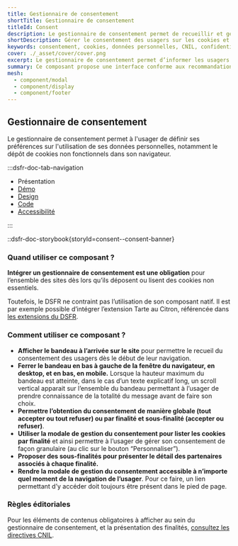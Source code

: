```yaml
---
title: Gestionnaire de consentement
shortTitle: Gestionnaire de consentement
titleId: Consent
description: Le gestionnaire de consentement permet de recueillir et gérer les préférences des usagers concernant le dépôt de cookies non essentiels, en conformité avec les exigences de la CNIL.
shortDescription: Gérer le consentement des usagers sur les cookies et données personnelles.
keywords: consentement, cookies, données personnelles, CNIL, confidentialité, bandeau, modale, finalités, RGPD, accessibilité
cover: ./_asset/cover/cover.png
excerpt: Le gestionnaire de consentement permet d’informer les usagers et de recueillir leur accord sur l’utilisation de cookies non essentiels via un bandeau et une modale accessible à tout moment.
summary: Ce composant propose une interface conforme aux recommandations de la CNIL pour recueillir le consentement des usagers concernant l’utilisation de cookies non fonctionnels. Il affiche un bandeau au chargement du site, permet une gestion fine des finalités et sous-finalités via une modale dédiée, et garantit l’accessibilité permanente au réglage des préférences depuis le pied de page. Le gestionnaire de consentement n’est pas personnalisable, sauf pour les textes affichés.
mesh:
  - component/modal
  - component/display
  - component/footer
---
```


## Gestionnaire de consentement

Le gestionnaire de consentement permet à l'usager de définir ses préférences sur l'utilisation de ses données personnelles, notamment le dépôt de cookies non fonctionnels dans son navigateur.

:::dsfr-doc-tab-navigation

- Présentation
- [Démo](./demo/index.md)
- [Design](./design/index.md)
- [Code](./code/index.md)
- [Accessibilité](./accessibility/index.md)

:::

::dsfr-doc-storybook{storyId=consent--consent-banner}

### Quand utiliser ce composant ?

**Intégrer un gestionnaire de consentement est une obligation** pour l’ensemble des sites dès lors qu’ils déposent ou lisent des cookies non essentiels.

Toutefois, le DSFR ne contraint pas l’utilisation de son composant natif. Il est par exemple possible d’intégrer l’extension Tarte au Citron, référencée dans [les extensions du DSFR](path:/community/extension).

### Comment utiliser ce composant ?

- **Afficher le bandeau à l’arrivée sur le site** pour permettre le recueil du consentement des usagers dès le début de leur navigation.
- **Ferrer le bandeau en bas à gauche de la fenêtre du navigateur, en desktop, et en bas, en mobile.** Lorsque la hauteur maximum du bandeau est atteinte, dans le cas d’un texte explicatif long, un scroll vertical apparait sur l’ensemble du bandeau permettant à l’usager de prendre connaissance de la totalité du message avant de faire son choix.
- **Permettre l’obtention du consentement de manière globale (tout accepter ou tout refuser) ou par finalité et sous-finalité (accepter ou refuser)**.
- **Utiliser la modale de gestion du consentement pour lister les cookies par finalité** et ainsi permettre à l’usager de gérer son consentement de façon granulaire (au clic sur le bouton “Personnaliser”).
- **Proposer des sous-finalités pour présenter le détail des partenaires associés à chaque finalité.**
- **Rendre la modale de gestion du consentement accessible à n’importe quel moment de la navigation de l’usager**. Pour ce faire, un lien permettant d’y accéder doit toujours être présent dans le pied de page.

### Règles éditoriales

Pour les éléments de contenus obligatoires à afficher au sein du gestionnaire de consentement, et la présentation des finalités, [consultez les directives CNIL](https://www.cnil.fr/fr/questions-reponses-lignes-directrices-modificatives-et-recommandation-cookies-traceurs).
